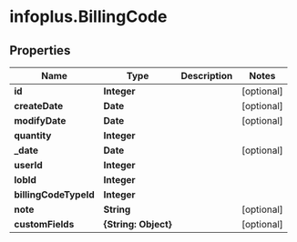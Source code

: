 # infoplus.BillingCode

## Properties
Name | Type | Description | Notes
------------ | ------------- | ------------- | -------------
**id** | **Integer** |  | [optional] 
**createDate** | **Date** |  | [optional] 
**modifyDate** | **Date** |  | [optional] 
**quantity** | **Integer** |  | 
**_date** | **Date** |  | [optional] 
**userId** | **Integer** |  | 
**lobId** | **Integer** |  | 
**billingCodeTypeId** | **Integer** |  | 
**note** | **String** |  | [optional] 
**customFields** | **{String: Object}** |  | [optional] 


